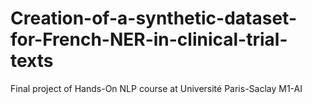 # Creation-of-a-synthetic-dataset-for-French-NER-in-clinical-trial-texts
Final project of Hands-On NLP course at Université Paris-Saclay M1-AI
